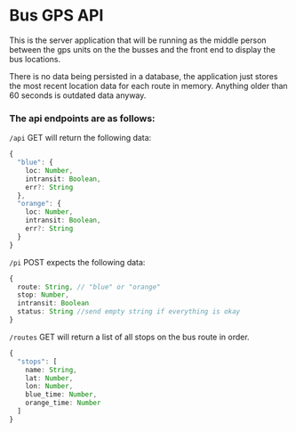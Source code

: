 # Bus GPS API

This is the server application that will be running as the middle person between the gps units on the the busses and the front end to display the bus locations.

There is no data being persisted in a database, the application just stores the most recent location data for each route in memory. Anything older than 60 seconds is outdated data anyway.

### The api endpoints are as follows:

`/api` GET will return the following data:
```typescript
{
  "blue": {
    loc: Number,
    intransit: Boolean,
    err?: String
  },
  "orange": {
    loc: Number,
    intransit: Boolean,
    err?: String
  }
}
```

`/pi` POST expects the following data:
```typescript
{
  route: String, // "blue" or "orange"
  stop: Number,
  intransit: Boolean
  status: String //send empty string if everything is okay
}
```

`/routes` GET will return a list of all stops on the bus route in order.
```typescript
{
  "stops": [
    name: String,
    lat: Number,
    lon: Number,
    blue_time: Number,
    orange_time: Number
  ]
}
```
